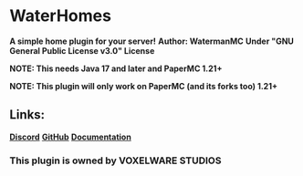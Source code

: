 # WaterHomes
**A simple home plugin for your server!**
**Author: WatermanMC**
**Under "GNU General Public License v3.0" License**

**NOTE: This needs Java 17 and later and PaperMC 1.21+**

**NOTE: This plugin will only work on PaperMC (and its forks too) 1.21+**

## Links:
**[Discord](https://discord.gg/Scgqfm5EU4)**
**[GitHub](https://github.com/WatermanMC/WaterHomes)**
**[Documentation](https://github.com/WatermanMC/WaterHomes/wiki)**


### This plugin is owned by VOXELWARE STUDIOS
